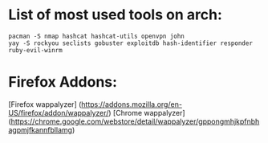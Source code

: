 # List of most used tools on arch:

```shell
pacman -S nmap hashcat hashcat-utils openvpn john
yay -S rockyou seclists gobuster exploitdb hash-identifier responder ruby-evil-winrm
```


# Firefox Addons:

[Firefox wappalyzer] (https://addons.mozilla.org/en-US/firefox/addon/wappalyzer/) 
[Chrome wappalyzer] (https://chrome.google.com/webstore/detail/wappalyzer/gppongmhjkpfnbhagpmjfkannfbllamg)


